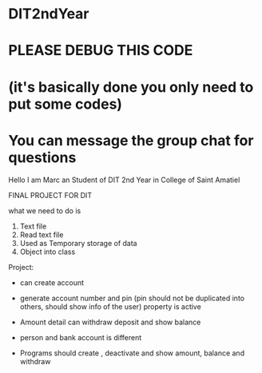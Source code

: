 # DIT2ndYear

# PLEASE DEBUG THIS CODE
# (it's basically done you only need to put some codes)
# You can message the group chat for questions

Hello I am Marc an Student of DIT 2nd Year in College of Saint Amatiel  

FINAL PROJECT FOR DIT

what we need to do is

1. Text file 
2. Read text file
3. Used as Temporary storage of data
4. Object into class 

Project: 

- can create account

-  generate account number and pin (pin should not be duplicated into others, should show info of the user) property is  active 

-  Amount detail can withdraw deposit and show balance 

-  person and bank account is different
   
-  Programs should create , deactivate and show amount, balance and withdraw


